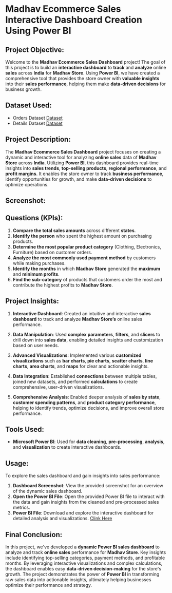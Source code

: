 # Madhav Ecommerce Sales Interactive Dashboard Creation Using Power BI

## **Project Objective:**

Welcome to the **Madhav Ecommerce Sales Dashboard** project! The goal of this project is to build an **interactive dashboard** to **track** and **analyze** online **sales** across **India** for **Madhav Store**. Using **Power BI**, we have created a comprehensive tool that provides the store owner with **valuable insights** into their **sales performance**, helping them make **data-driven decisions** for business growth.

## Dataset Used:
- Orders Dataset <a href="https://github.com/sayaniketsaini24/Madhav-Ecommerce-Sales-Dashboard-Using-Power-BI/blob/main/Orders.csv">Dataset</a>
- Details Dataset <a href="https://github.com/sayaniketsaini24/Madhav-Ecommerce-Sales-Dashboard-Using-Power-BI/blob/main/Details.csv">Dataset</a>

## **Project Description:**

The **Madhav Ecommerce Sales Dashboard** project focuses on creating a dynamic and interactive tool for analyzing **online sales** data of **Madhav Store** across **India**. Utilizing **Power BI**, this dashboard provides real-time insights into **sales trends**, **top-selling products**, **regional performance**, and **profit margins**. It enables the store owner to track **business performance**, identify opportunities for growth, and make **data-driven decisions** to optimize operations.

## **Screenshot:**



## **Questions (KPIs):**

1. **Compare the total sales amounts** across different **states**.
2. **Identify the person** who spent the highest amount on purchasing products.
3. **Determine the most popular product category** (Clothing, Electronics, Furniture) based on customer orders.
4. **Analyze the most commonly used payment method** by customers while making purchases.
5. **Identify the months** in which **Madhav Store** generated the **maximum** and **minimum profits**.
6. **Find the sub-category** of products that customers order the most and contribute the highest profits to **Madhav Store**.

## **Project Insights:**

1. **Interactive Dashboard**: Created an intuitive and interactive **sales dashboard** to track and analyze **Madhav Store’s** online sales performance.
  
2. **Data Manipulation**: Used **complex parameters**, **filters**, and **slicers** to drill down into **sales data**, enabling detailed insights and customization based on user needs.

3. **Advanced Visualizations**: Implemented various **customized visualizations** such as **bar charts**, **pie charts**, **scatter charts**, **line charts**, **area charts**, and **maps** for clear and actionable insights.

4. **Data Integration**: Established **connections** between multiple tables, joined new datasets, and performed **calculations** to create comprehensive, user-driven visualizations.

5. **Comprehensive Analysis**: Enabled deeper analysis of **sales by state**, **customer spending patterns**, and **product category performance**, helping to identify trends, optimize decisions, and improve overall store performance.


## **Tools Used:**
- **Microsoft Power BI**: Used for **data cleaning**, **pre-processing**, **analysis**, and **visualization** to create interactive dashboards.

## **Usage:**
To explore the sales dashboard and gain insights into sales performance:
1. **Dashboard Screenshot**: View the provided screenshot for an overview of the dynamic sales dashboard.
2. **Open the Power BI File**: Open the provided Power BI file to interact with the data and gain insights from the cleaned and pre-processed sales metrics.
3. **Power BI File**: Download and explore the interactive dashboard for detailed analysis and visualizations. <a href="https://github.com/sayaniketsaini24/Madhav-Ecommerce-Sales-Dashboard-Using-Power-BI/blob/main/Madhav%20Ecommerce%20Sale%20Power%20BI%20Dashboard.pbix">Clink Here</a>

## **Final Conclusion:**

In this project, we've developed a **dynamic Power BI sales dashboard** to analyze and track **online sales** performance for **Madhav Store**. Key insights include identifying top-selling categories, payment methods, and profitable months. By leveraging interactive visualizations and complex calculations, the dashboard enables easy **data-driven decision-making** for the store's growth. The project demonstrates the power of **Power BI** in transforming raw sales data into actionable insights, ultimately helping businesses optimize their performance and strategy.
